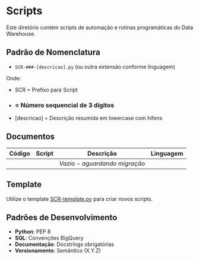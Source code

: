 # Scripts

Este diretório contém scripts de automação e rotinas programáticas do Data Warehouse.

## Padrão de Nomenclatura

- `SCR-###-[descricao].py` (ou outra extensão conforme linguagem)

Onde:
- SCR = Prefixo para Script
- ### = Número sequencial de 3 dígitos
- [descricao] = Descrição resumida em lowercase com hífens

## Documentos

| Código | Script | Descrição | Linguagem |
|--------|--------|-----------|-----------|
| | | *Vazio - aguardando migração* | |

## Template

Utilize o template [SCR-template.py](https://github.com/m7-investimentos/.github-private/blob/main/templates/SCR-template.py) para criar novos scripts.

## Padrões de Desenvolvimento

- **Python**: PEP 8
- **SQL**: Convenções BigQuery
- **Documentação**: Docstrings obrigatórias
- **Versionamento**: Semântico (X.Y.Z)
